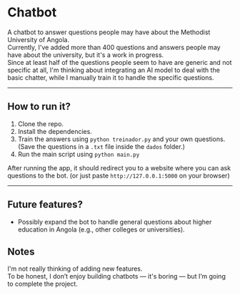 # Chatbot

A chatbot to answer questions people may have about the Methodist University of Angola.  
Currently, I've added more than 400 questions and answers people may have about the university, but it's a work in progress.  
Since at least half of the questions people seem to have are generic and not specific at all, I'm thinking about integrating an AI model to deal with the basic chatter, while I manually train it to handle the specific questions.

---

## How to run it?

1. Clone the repo.  
2. Install the dependencies.  
3. Train the answers using `python treinador.py` and your own questions.  
   (Save the questions in a `.txt` file inside the `dados` folder.)  
4. Run the main script using `python main.py` 


After running the app, it should redirect you to a website where you can ask questions to the bot.
(or just paste `http://127.0.0.1:5000` on your browser)

---

## Future features?

- Possibly expand the bot to handle general questions about higher education in Angola (e.g., other colleges or universities).  

## Notes

I'm not really thinking of adding new features.  
To be honest, I don’t enjoy building chatbots — it's boring — but I’m going to complete the project.
